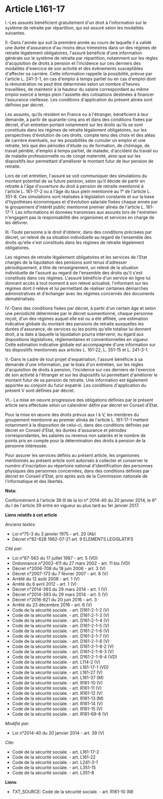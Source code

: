 # Article L161-17

I.-Les assurés bénéficient gratuitement d'un droit à l'information sur le système de retraite par répartition, qui est assuré
selon les modalités suivantes. 

II.-Dans l'année qui suit la première année au cours de laquelle il a validé une durée d'assurance d'au moins deux trimestres
dans un des régimes de retraite légalement obligatoires, l'assuré bénéficie d'une information générale sur le système de
retraite par répartition, notamment sur les règles d'acquisition de droits à pension et l'incidence sur ces derniers des
modalités d'exercice de son activité et des événements susceptibles d'affecter sa carrière. Cette information rappelle la
possibilité, prévue par l'article L. 241-3-1, en cas d'emploi à temps partiel ou en cas d'emploi dont la rémunération ne peut
être déterminée selon un nombre d'heures travaillées, de maintenir à la hauteur du salaire correspondant au même emploi
exercé à temps plein l'assiette des cotisations destinées à financer l'assurance vieillesse. Les conditions d'application du
présent alinéa sont définies par décret. 

Les assurés, qu'ils résident en France ou à l'étranger, bénéficient à leur demande, à partir de quarante-cinq ans et dans des
conditions fixées par décret, d'un entretien portant notamment sur les droits qu'ils se sont constitués dans les régimes de
retraite légalement obligatoires, sur les perspectives d'évolution de ces droits, compte tenu des choix et des aléas de
carrière éventuels, sur les possibilités de cumuler un emploi et une retraite, tels que des périodes d'étude ou de formation,
de chômage, de travail pénible, d'emploi à temps partiel, de maladie, d'accident du travail ou de maladie professionnelle ou
de congé maternité, ainsi que sur les dispositifs leur permettant d'améliorer le montant futur de leur pension de retraite. 

Lors de cet entretien, l'assuré se voit communiquer des simulations du montant potentiel de sa future pension, selon qu'il
décide de partir en retraite à l'âge d'ouverture du droit à pension de retraite mentionné à l'article L. 161-17-2 ou à l'âge
du taux plein mentionné au 1° de l'article L. 351-8. Ces simulations sont réalisées à législation constante et sur la base
d'hypothèses économiques et d'évolution salariale fixées chaque année par le groupement d'intérêt public mentionné premier
alinéa de l'article L. 161-17-1. Les informations et données transmises aux assurés lors de l'entretien n'engagent pas la
responsabilité des organismes et services en charge de les délivrer. 

III.-Toute personne a le droit d'obtenir, dans des conditions précisées par décret, un relevé de sa situation individuelle au
regard de l'ensemble des droits qu'elle s'est constitués dans les régimes de retraite légalement obligatoires. 

Les régimes de retraite légalement obligatoires et les services de l'Etat chargés de la liquidation des pensions sont tenus
d'adresser périodiquement, à titre de renseignement, un relevé de la situation individuelle de l'assuré au regard de
l'ensemble des droits qu'il s'est constitués dans ces régimes. L'assuré bénéficie d'un service en ligne lui donnant accès à
tout moment à son relevé actualisé, l'informant sur les régimes dont il relève et lui permettant de réaliser certaines
démarches administratives et d'échanger avec les régimes concernés des documents dématérialisés. 

IV.-Dans des conditions fixées par décret, à partir d'un certain âge et selon une périodicité déterminée par le décret
susmentionné, chaque personne reçoit, d'un des régimes auquel elle est ou a été affiliée, une estimation indicative globale
du montant des pensions de retraite auxquelles les durées d'assurance, de services ou les points qu'elle totalise lui donnent
droit, à la date à laquelle la liquidation pourra intervenir, eu égard aux dispositions législatives, réglementaires et
conventionnelles en vigueur. Cette estimation indicative globale est accompagnée d'une information sur les dispositifs
mentionnés aux articles L. 161-22, L. 351-15 et L. 241-3-1. 

V.-Dans le cadre de tout projet d'expatriation, l'assuré bénéficie à sa demande d'une information, par le biais d'un
entretien, sur les règles d'acquisition de droits à pension, l'incidence sur ces derniers de l'exercice de son activité à
l'étranger et sur les dispositifs lui permettant d'améliorer le montant futur de sa pension de retraite. Une information est
également apportée au conjoint du futur expatrié. Les conditions d'application du présent V sont définies par décret. 

VI.- La mise en oeuvre progressive des obligations définies par le présent article sera effectuée selon un calendrier défini
par décret en Conseil d'Etat. 

Pour la mise en œuvre des droits prévus aux I à V, les membres du groupement mentionné au premier alinéa de l'article L.
161-17-1 mettent notamment à la disposition de celui-ci, dans des conditions définies par décret en Conseil d'Etat, les
durées d'assurance et périodes correspondantes, les salaires ou revenus non salariés et le nombre de points pris en compte
pour la détermination des droits à pension de la personne intéressée. 

Pour assurer les services définis au présent article, les organismes mentionnés au présent article sont autorisés à collecter
et conserver le numéro d'inscription au répertoire national d'identification des personnes physiques des personnes
concernées, dans des conditions définies par décret en Conseil d'Etat, pris après avis de la Commission nationale de
l'informatique et des libertés.

**Nota:**

Conformément à l'article 39 III de la loi n° 2014-40 du 20 janvier 2014, le 6° du I de l'article 39 entre en vigueur au plus
tard au 1er janvier 2017.

**Liens relatifs à cet article**

_Anciens textes_:

  - Loi n°75-3 du 3 janvier 1975 - art. 20 (Ab)
  - Décret n°82-628 1982-07-21 art. 9 ELEMENTS LEGISLATIFS

_Cité par_:

  - Loi n°87-563 du 17 juillet 1987 - art. 5 (VD)
  - Ordonnance n°2002-411 du 27 mars 2002 - art. 11 bis (VD)
  - Décret n°2006-708 du 19 juin 2006 - art. 3 (V)
  - Décret n°2007-173 du 7 février 2007 - art. 8 (V)
  - Arrêté du 12 août 2008 - art. 1 (V)
  - Arrêté du 6 avril 2012 - art. 1 (V)
  - Décret n°2014-393 du 29 mars 2014 - art. 1 (V)
  - Décret n°2014-393 du 29 mars 2014 - art. 5 (V)
  - Décret n°2016-821 du 20 juin 2016 - art. 3
  - Arrêté du 23 décembre 2016 - art. 6 (V)
  - Code de la sécurité sociale. - art. D161-2-1-2 (V)
  - Code de la sécurité sociale. - art. D161-2-1-3 (V)
  - Code de la sécurité sociale. - art. D161-2-1-4 (V)
  - Code de la sécurité sociale. - art. D161-2-1-5 (V)
  - Code de la sécurité sociale. - art. D161-2-1-6 (V)
  - Code de la sécurité sociale. - art. D161-2-1-7 (V)
  - Code de la sécurité sociale. - art. D161-2-1-8 (V)
  - Code de la sécurité sociale. - art. D161-2-1-8-2 (V)
  - Code de la sécurité sociale. - art. D161-2-1-8-3 (V)
  - Code de la sécurité sociale. - art. D161-2-1-8-4 (VD)
  - Code de la sécurité sociale. - art. L114-2 (V)
  - Code de la sécurité sociale. - art. L161-17-1 (VD)
  - Code de la sécurité sociale. - art. L161-27 (V)
  - Code de la sécurité sociale. - art. L161-37 (M)
  - Code de la sécurité sociale. - art. R161-10 (V)
  - Code de la sécurité sociale. - art. R161-11 (V)
  - Code de la sécurité sociale. - art. R161-12 (V)
  - Code de la sécurité sociale. - art. R161-13 (M)
  - Code de la sécurité sociale. - art. R161-14 (V)
  - Code de la sécurité sociale. - art. R161-15 (V)
  - Code de la sécurité sociale. - art. R161-69-8 (V)

_Modifié par_:

  - Loi n°2014-40 du 20 janvier 2014 - art. 39 (V)

_Cite_:

  - Code de la sécurité sociale. - art. L161-17-2
  - Code de la sécurité sociale. - art. L161-22
  - Code de la sécurité sociale. - art. L241-3-1
  - Code de la sécurité sociale. - art. L351-15
  - Code de la sécurité sociale. - art. L351-8

**Liens**:

  - TXT_SOURCE: Code de la sécurité sociale. - art. R161-10 (M)
